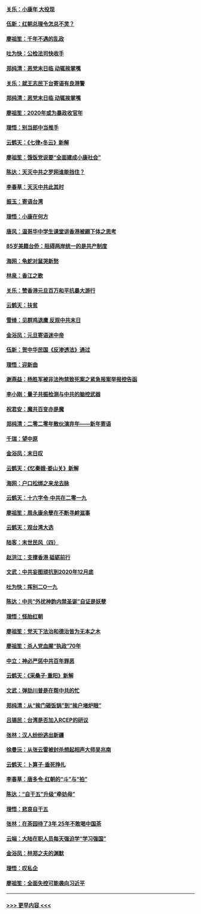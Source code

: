 #### [关乐：小康年 大役现](../pages/nsc993/n11774213.md?t=01081233) 
#### [伍新：红朝总理令怎总不灵？](../pages/nsc993/n11770813.md?t=01081233) 
#### [廖祖笙：千年不遇的乱政](../pages/nsc993/n11770373.md?t=01081233) 
#### [吐为快：公检法司快收手](../pages/nsc993/n11770359.md?t=01081233) 
#### [郑纯清：恶党末日临 动辄挨掌嘴](../pages/nsc993/n11769912.md?t=01081233) 
#### [关乐：就王志民下台寄语有良港警](../pages/nsc993/n11769903.md?t=01081233) 
#### [郑纯清：恶党末日临 动辄挨掌嘴](../pages/nsc993/n11769356.md?t=01081233) 
#### [廖祖笙：2020年或为暴政收官年](../pages/nsc993/n11768216.md?t=01081233) 
#### [理悟：别当郎中当推手](../pages/nsc993/n11768243.md?t=01081233) 
#### [云鹤天：《七律▪冬云》新解](../pages/nsc993/n11768204.md?t=01081233) 
#### [廖祖笙：饿饭党说要“全面建成小康社会”](../pages/nsc993/n11767482.md?t=01081233) 
#### [陈达：天灭中共之罗网谁能挡住？](../pages/nsc993/n11767465.md?t=01081233) 
#### [李春草：天灭中共此其时](../pages/nsc993/n11767452.md?t=01081233) 
#### [振玉：寄语台湾](../pages/nsc993/n11767432.md?t=01081233) 
#### [理悟：小康在何方](../pages/nsc993/n11767394.md?t=01081233) 
#### [唐风：温哥华中学生课堂讲香港被踢下体之思考](../pages/nsc993/n11766848.md?t=01081233) 
#### [85岁美籍台侨：阻碍两岸统一的是共产制度](../pages/nsc993/n11765043.md?t=01081233) 
#### [海网：龟蛇对鼠哭新愁](../pages/nsc993/n11764895.md?t=01081233) 
#### [林泉：香江之歌](../pages/nsc993/n11764415.md?t=01081233) 
#### [关乐：赞香港元旦百万和平抗暴大游行](../pages/nsc993/n11764382.md?t=01081233) 
#### [云鹤天：扶贫](../pages/nsc993/n11764245.md?t=01081233) 
#### [雪绮：见群鸡退鹰  反观中共末日](../pages/nsc993/n11762112.md?t=01081233) 
#### [金浴凤：元旦寄语迷中帝](../pages/nsc993/n11761788.md?t=01081233) 
#### [伍新：贺中华民国《反渗透法》通过](../pages/nsc993/n11761994.md?t=01081233) 
#### [理悟：迎新曲](../pages/nsc993/n11761152.md?t=01081233) 
#### [谢燕益：杨胜军被非法拘禁致死案之紧急报案举报控告函](../pages/nsc993/n11756134.md?t=01081233) 
#### [李小刚：量子共振检测与中共的脑控武器](../pages/nsc993/n11754518.md?t=01081233) 
#### [祝君安：魔共百变亦是魔](../pages/nsc993/n11754469.md?t=01081233) 
#### [郑纯清：二零二零年散伙演弃年——新年寄语](../pages/nsc993/n11754195.md?t=01081233) 
#### [千瑞：望中原](../pages/nsc993/n11754159.md?t=01081233) 
#### [金浴凤：末日叹](../pages/nsc993/n11752359.md?t=01081233) 
#### [云鹤天：《忆秦娥‧娄山关》新解](../pages/nsc993/n11752348.md?t=01081233) 
#### [海网：户口松绑之来龙去脉](../pages/nsc993/n11752328.md?t=01081233) 
#### [云鹤天：十六字令‧中共在二零一九](../pages/nsc993/n11752305.md?t=01081233) 
#### [廖祖笙：周永康余孽在不断寻衅滋事](../pages/nsc993/n11751013.md?t=01081233) 
#### [云鹤天：观台湾大选](../pages/nsc993/n11751007.md?t=01081233) 
#### [陆客：末世民风（四）](../pages/nsc993/n11749203.md?t=01081233) 
#### [赵洪江：支撑香港 砥砺前行](../pages/nsc993/n11748482.md?t=01081233) 
#### [文武：中共妄图顽抗到2020年12月底](../pages/nsc993/n11748446.md?t=01081233) 
#### [吐为快：挥别二O一九](../pages/nsc993/n11748411.md?t=01081233) 
#### [陈达：中共“外扰神韵内禁圣诞”自证是妖孽](../pages/nsc993/n11748226.md?t=01081233) 
#### [理悟：怪胎红朝](../pages/nsc993/n11748206.md?t=01081233) 
#### [廖祖笙：党天下法治和德治皆为无本之木](../pages/nsc993/n11748135.md?t=01081233) 
#### [廖祖笙：杀人党血腥“执政”70年](../pages/nsc993/n11745144.md?t=01081233) 
#### [中立：神必严惩中共百年罪恶](../pages/nsc993/n11744970.md?t=01081233) 
#### [云鹤天：《采桑子‧重阳》新解](../pages/nsc993/n11744948.md?t=01081233) 
#### [文武：弹劾川普是在帮中共的忙](../pages/nsc993/n11744758.md?t=01081233) 
#### [郑纯清：从“挨门砸饭锅”到“挨户堵炉眼”](../pages/nsc993/n11744745.md?t=01081233) 
#### [吕锡民：台湾是否加入RCEP的研议](../pages/nsc993/n11744701.md?t=01081233) 
#### [张林：汉人纷纷逃出新疆](../pages/nsc993/n11743530.md?t=01081233) 
#### [徐曼沅：从张云雷被封杀想起相声大师吴兆南](../pages/nsc993/n11741816.md?t=01081233) 
#### [云鹤天：卜算子‧垂死挣扎](../pages/nsc993/n11739956.md?t=01081233) 
#### [李春草：唐多令‧红朝的“斗”与“拍”](../pages/nsc993/n11739830.md?t=01081233) 
#### [陈达：“自干五”升级“牵妨母”](../pages/nsc993/n11739724.md?t=01081233) 
#### [理悟：悲哀自干五](../pages/nsc993/n11739547.md?t=01081233) 
#### [张林：在茶园待了3年 25年不敢喝中国茶](../pages/nsc993/n11739240.md?t=01081233) 
#### [云端：大陆在职人员每天强迫学“学习强国”](../pages/nsc993/n11738735.md?t=01081233) 
#### [金浴凤：林郑之夫的渊默](../pages/nsc993/n11737735.md?t=01081233) 
#### [理悟：叹私企](../pages/nsc993/n11737715.md?t=01081233) 
#### [廖祖笙：全面失控可能袭向习近平](../pages/nsc993/n11737704.md?t=01081233) 

----
#### [ >>> 更早内容 <<< ](../indexes/nsc993-earlier.md)
